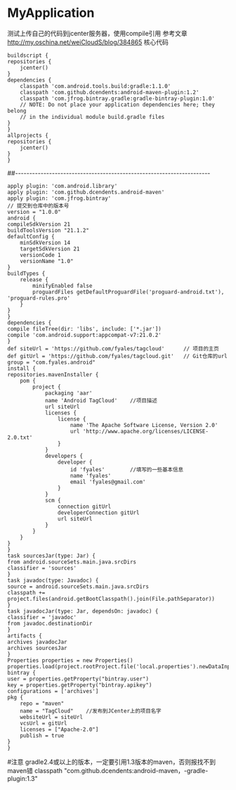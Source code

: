 # MyApplication

测试上传自己的代码到jcenter服务器，使用compile引用
参考文章
http://my.oschina.net/weiCloudS/blog/384865
核心代码

    buildscript {
    repositories {
        jcenter()
    }
    dependencies {
        classpath 'com.android.tools.build:gradle:1.1.0'
        classpath 'com.github.dcendents:android-maven-plugin:1.2'
        classpath 'com.jfrog.bintray.gradle:gradle-bintray-plugin:1.0'
        // NOTE: Do not place your application dependencies here; they belong
        // in the individual module build.gradle files
    }
    }
    allprojects {
    repositories {
        jcenter()
    }
    }

##---------------------------------------------------------------------

    apply plugin: 'com.android.library'
    apply plugin: 'com.github.dcendents.android-maven'
    apply plugin: 'com.jfrog.bintray'
    // 提交到仓库中的版本号
    version = "1.0.0"
    android {
    compileSdkVersion 21
    buildToolsVersion "21.1.2"
    defaultConfig {
        minSdkVersion 14
        targetSdkVersion 21
        versionCode 1
        versionName "1.0"
    }
    buildTypes {
        release {
            minifyEnabled false
            proguardFiles getDefaultProguardFile('proguard-android.txt'), 'proguard-rules.pro'
        }
    }
    }
    dependencies {
    compile fileTree(dir: 'libs', include: ['*.jar'])
    compile 'com.android.support:appcompat-v7:21.0.2'
    }
    def siteUrl = 'https://github.com/fyales/tagcloud'      // 项目的主页
    def gitUrl = 'https://github.com/fyales/tagcloud.git'   // Git仓库的url
    group = "com.fyales.android"
    install {
    repositories.mavenInstaller {
        pom {
            project {
                packaging 'aar'
                name 'Android TagCloud'    //项目描述
                url siteUrl
                licenses {
                    license {
                        name 'The Apache Software License, Version 2.0'
                        url 'http://www.apache.org/licenses/LICENSE-2.0.txt'
                    }
                }
                developers {
                    developer {
                        id 'fyales'        //填写的一些基本信息
                        name 'fyales'
                        email 'fyales@gmail.com'
                    }
                }
                scm {
                    connection gitUrl
                    developerConnection gitUrl
                    url siteUrl
                }
            }
        }
    }
    }
    task sourcesJar(type: Jar) {
    from android.sourceSets.main.java.srcDirs
    classifier = 'sources'
    }
    task javadoc(type: Javadoc) {
    source = android.sourceSets.main.java.srcDirs
    classpath += project.files(android.getBootClasspath().join(File.pathSeparator))
    }
    task javadocJar(type: Jar, dependsOn: javadoc) {
    classifier = 'javadoc'
    from javadoc.destinationDir
    }
    artifacts {
    archives javadocJar
    archives sourcesJar
    }
    Properties properties = new Properties()
    properties.load(project.rootProject.file('local.properties').newDataInputStream())
    bintray {
    user = properties.getProperty("bintray.user")
    key = properties.getProperty("bintray.apikey")
    configurations = ['archives']
    pkg {
        repo = "maven"
        name = "TagCloud"    //发布到JCenter上的项目名字
        websiteUrl = siteUrl
        vcsUrl = gitUrl
        licenses = ["Apache-2.0"]
        publish = true
    }
    }

#注意
gradle2.4或以上的版本，一定要引用1.3版本的maven，否则报找不到maven错
classpath "com.github.dcendents:android-maven，-gradle-plugin:1.3"
